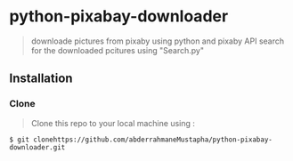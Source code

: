 ﻿# python-pixabay-downloader
 >downloade pictures from pixaby using python and pixaby API
 >search for the downloaded pcitures using "Search.py"
 
 ## Installation
 ### Clone 
 > Clone this repo to your local machine using :
```shell
$ git clonehttps://github.com/abderrahmaneMustapha/python-pixabay-downloader.git
```
 
 
